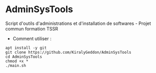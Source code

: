 # AdminSysTools
Script d'outils d'administrations et d'installation de softwares - Projet commun formation TSSR
- Comment utiliser :
```
apt install -y git
git clone https://github.com/KiralyGeddon/AdminSysTools
cd AdminSysTools
chmod +x *
./main.sh
```
